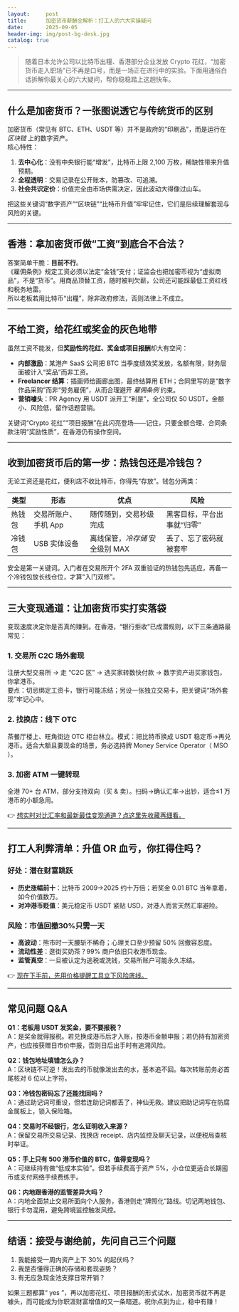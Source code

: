 ```yaml
---
layout:     post
title:      加密货币薪酬全解析：打工人的六大实操疑问
date:       2025-09-05
header-img: img/post-bg-desk.jpg
catalog: true
---
```


> 随着日本允许公司以比特币出糧、香港部分企业发放 Crypto 花红，“加密货币走入职场”已不再是口号，而是一场正在进行中的实验。下面用通俗白话拆解你最关心的六大疑问，帮你稳稳踏上这趟快车。

---

## 什么是加密货币？一张图说透它与传统货币的区别

加密货币（常见有 BTC、ETH、USDT 等）并不是政府的“印刷品”，而是运行在 *区块链* 上的数字资产。  
核心特性：

1. **去中心化**：没有中央银行能“增发”，比特币上限 2,100 万枚，稀缺性带来升值预期。  
2. **全程透明**：交易记录在公开账本，防篡改、可追溯。  
3. **社会共识定价**：价值完全由市场供需决定，因此波动大得像过山车。

把这些关键词“数字资产”“区块链”“比特币升值”牢牢记住，它们是后续理解套现与风险的关键。

---

## 香港：拿加密货币做“工资”到底合不合法？

答案简单干脆：**目前不行**。  
《雇佣条例》规定工资必须以法定“金钱”支付；证监会也把加密币视为“虚拟商品”，不是“货币”。用商品顶替工资，随时被判欠薪，公司还可能踩最低工资红线和税务地雷。  
所以老板若用比特币“出糧”，除非政府修法，否则法律上不成立。

---

## 不给工资，给花红或奖金的灰色地带

虽然工资不能发，但**奖励性的花红、奖金或项目报酬**却大有空间：

- **内部激励**：某港产 SaaS 公司把 BTC 当季度绩效奖发放，名额有限，财务层面被计入“奖品”而非工资。  
- **Freelancer 结算**：插画师给画廊出图，最终结算用 ETH；合同里写的是“数字作品采购”而非“劳务雇佣”，从而合理避开 *雇佣条例* 约束。  
- **营销噱头**：PR Agency 用 USDT 派开工“利是”，全公司仅 50 USDT，金额小、风险低，留作话题营销。

关键词“Crypto 花红”“项目报酬”在此闪亮登场——记住，只要金额合理、合同条款注明“奖励性质”，在香港仍有操作空间。

---

## 收到加密货币后的第一步：热钱包还是冷钱包？

无论工资还是花红，便利店不收比特币，你得先“存放”。钱包分两类：

| 类型 | 形态 | 优点 | 风险 |
|------|------|------|------|
| 热钱包 | 交易所账户、手机 App | 随传随到，交易秒级完成 | 黑客目标，平台出事就“归零” |
| 冷钱包 | USB 实体设备 | 离线保管，*冷存储* 安全级别 MAX | 丢了、忘了密码就被套牢 |

安全是第一关键词。入门者在交易所开个 2FA 双重验证的热钱包先适应，再备一个冷钱包放长线仓位，才算“入门双修”。

---

## 三大变现通道：让加密货币实打实落袋

变现速度决定你是否真的赚到。在香港，“银行拒收”已成潜规则，以下三条通路最常见：

### 1. 交易所 C2C 场外套现

注册大型交易所 → 走 “C2C 区” → 选买家转数快付款 → 数字资产进买家钱包，你拿港币。  
要点：切忌绑定工资卡，银行可能冻结；另设一张独立交易卡，把关键词“场外套现”牢记心中。

### 2. 找换店：线下 OTC

茶餐厅楼上、旺角街边 OTC 柜台林立。模式：把比特币换成 USDT 稳定币→再兑港币。适合大额且要现金的场景，务必选持牌 Money Service Operator（ MSO ）。

### 3. 加密 ATM 一键转现

全港 70+ 台 ATM，部分支持双向（买 & 卖）。扫码→确认汇率→出钞，适合≤1 万港币的小额急用。

👉 [想实时对比汇率和最新最佳变现通道？点这里先收藏再细看。](https://okxdog.com/)

---

## 打工人利弊清单：升值 OR 血亏，你扛得住吗？

### 好处：潜在财富跳跃
- **历史涨幅前十**：比特币 2009→2025 约十万倍；若奖金 0.01 BTC 当年拿着，如今价值数万。  
- **对冲港币贬值**：美元稳定币 USDT 紧贴 USD，对港人而言天然汇率避险。

### 风险：市值回撤30%只需一天
- **高波动**：熊市时一天腰斩不稀奇；心理关口至少预留 50% 回撤容忍度。  
- **流动性差**：逛街买奶茶？99% 商户依旧只收港币现金。  
- **监管真空**：一旦被认定为逃税或洗钱，交易所账户可能永久冻结。

👉 [现在下手前，先用价格提醒工具立下风险底线。](https://okxdog.com/)

---

## 常见问题 Q&A

**Q1：老板用 USDT 发奖金，要不要报税？**  
A：是奖金就得报税。若兑换成港币后才入账，按港币金额申报；若仍持有加密资产，也应按获赠日市价申报，否则日后出手时有追溯风险。

**Q2：钱包地址填错怎么办？**  
A：区块链不可逆！发出去的币就像泼出去的水，基本追不回。每次转账前务必首尾核对 6 位以上字符。

**Q3：冷钱包密码忘了还能找回吗？**  
A：通过助记词可重设，但若连助记词都丢了，神仙无救。建议把助记词写在防腐金属板上，锁入保险箱。

**Q4：交易时不经银行，怎么证明收入来源？**  
A：保留交易所交易记录、找换店 receipt、店内监控及聊天记录，以便税局查核时举证。

**Q5：手上只有 500 港币价值的 BTC，值得变现吗？**  
A：可继续持有做“低成本实验”。但若手续费高于资产 5%，小仓位更适合长期囤币或支付网络手续费练手。

**Q6：内地跟香港的监管差异大吗？**  
A：内地全面禁止交易所面向个人服务，香港则走“牌照化”路线。切记两地钱包、银行卡勿混用，避免跨境监控触发风控。

---

## 结语：接受与谢绝前，先问自己三个问题

1. 我能接受一周内资产上下 30% 的起伏吗？  
2. 我是否懂得正确的存储和套现姿势？  
3. 有无应急现金池支撑日常开销？

如果三题都算“ yes ”，再以加密花红、项目报酬的形式试水，加密货币就不再是噱头，而可能成为你职涯财富增值的又一条暗道。祝你点到为止，稳中有赚！